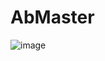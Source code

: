 # AbMaster
![image](https://github.com/user-attachments/assets/f9371975-55e0-4130-ac11-a01c6fb701f4)
